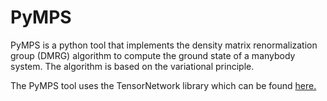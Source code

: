 # PyMPS
PyMPS is a python tool that implements the density matrix renormalization group (DMRG) algorithm to compute the ground state of a manybody system. The algorithm is based on the variational principle.

The PyMPS tool uses the TensorNetwork library which can be found [here.](https://github.com/google/TensorNetwork)

